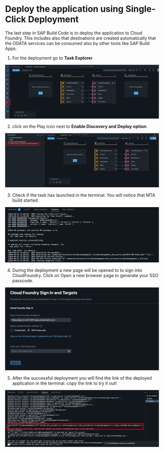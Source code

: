 # Deploy the application using Single-Click Deployment

The last step in SAP Build Code is to deploy the application to Cloud Foundry. This includes also that destinations are created automatically that the ODATA services can be consumed also by other tools like SAP Build Apps.

1. For the deployment go to **Task Explorer** .

![](./images/taskexplorer.png)

2. click on the Play icon next to **Enable Discovery and Deploy option**.

![](./images/enable.png)

3. Check if the task has launched in the terminal. You will notice that MTA build started. 

![](./images/mta.png)

4. During the deployment a new page will be opened to to sign into CloudFoundry. Click on Open a new browser page to generate your SSO passcode.

![](./images/cflogin.png)

5. After the successful deployment you will find the link of the deployed application in the terminal. copy the link to try it out!

![](./images/deployedapp.png)





